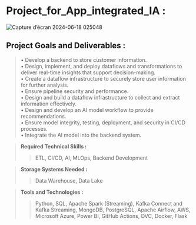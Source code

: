 # Project_for_App_integrated_IA :

![Capture d’écran 2024-06-18 025048](https://github.com/GDIATTA/Project_for_-App_integrated_IA/assets/147615966/1b46be79-3a05-45ae-98c2-236363e3ad09)

## Project Goals and Deliverables :
> • Develop a backend to store customer information. <br>
> • Design, implement, and deploy dataflows and transformations to deliver real-time insights that support decision-making.<br>
> • Create a dataflow infrastructure to securely store user information for further analysis.<br>
> • Ensure pipeline security and performance.<br>
> • Design and build a dataflow infrastructure to collect and extract information effectively.<br>
> • Design and develop an AI model workflow to provide recommendations.<br>
> • Ensure model integrity, testing, deployment, and security in CI/CD processes.<br>
> • Integrate the AI model into the backend system.<br>

> **Required Technical Skills :**<br>
>> ETL, CI/CD, AI, MLOps, Backend Development<br>

> **Storage Systems Needed :**<br>
>> Data Warehouse, Data Lake<br>

> **Tools and Technologies :**<br>
>> Python, SQL, Apache Spark (Streaming), Kafka Connect and Kafka Streaming, MongoDB, PostgreSQL, Apache Airflow, AWS, Microsoft Azure, Power BI, GitHub Actions, DVC, Docker, Flask<br>

